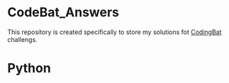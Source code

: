 # CodeBat_Answers
This repository is created specifically to store my solutions fot [CodingBat](https://codingbat.com/python) challengs.
# Python
